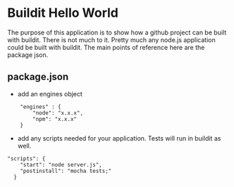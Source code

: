 # Buildit Hello World

The purpose of this application is to show how a github project can be built with buildit. 
There is not much to it. Pretty much any node.js application could be built with buildit. The main
points of reference here are the package json.

## package.json

* add an engines object

```
    "engines" : {
        "node": "x.x.x",
        "npm": "x.x.x"
    }
```

* add any scripts needed for your application. Tests will run in buildit as well.

```
"scripts": {
    "start": "node server.js",
    "postinstall": "mocha tests;"
  }
```


